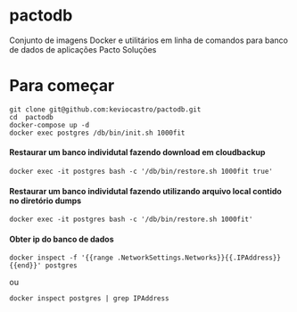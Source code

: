 # pactodb
Conjunto de imagens Docker e utilitários em linha de comandos para banco de dados de aplicações Pacto Soluções

# Para começar

```console
git clone git@github.com:keviocastro/pactodb.git
cd  pactodb
docker-compose up -d
docker exec postgres /db/bin/init.sh 1000fit
```

#### Restaurar um banco individutal fazendo download em cloudbackup
```console
docker exec -it postgres bash -c '/db/bin/restore.sh 1000fit true'
```

#### Restaurar um banco individutal fazendo utilizando arquivo local contido no diretório dumps
```console
docker exec -it postgres bash -c '/db/bin/restore.sh 1000fit'
```

#### Obter ip do banco de dados

```console
docker inspect -f '{{range .NetworkSettings.Networks}}{{.IPAddress}}{{end}}' postgres
```
ou 
```console
docker inspect postgres | grep IPAddress
```


